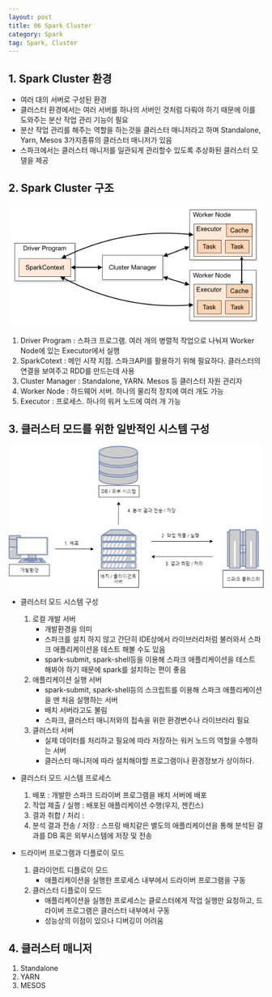 ```yaml
---
layout: post
title: 06 Spark Cluster
category: Spark
tag: Spark, Cluster
---
```

## 1. Spark Cluster 환경
- 여러 대의 서버로 구성된 환경
- 클러스터 환경에서는 여러 서버를 하나의 서버인 것처럼 다뤄야 하기 때문에 이를 도와주는 분산 작업 관리 기능이 필요
- 분산 작업 관리를 해주는 역할을 하는것을 클러스터 매니저라고 하며 Standalone, Yarn, Mesos 3가지종류의 클러스터 매니저가 있음
- 스파크에서는 클러스터 매니저를 일관되게 관리할수 있도록 추상화된 클러스터 모델을 제공

## 2. Spark Cluster 구조
![Alt text](/public/img/Spark/cluster_overview.png)
1. Driver Program : 스파크 프로그램. 여러 개의 병렬적 작업으로 나눠져 Worker Node에 있는 Executor에서 실행
2. SparkCotext : 메인 시작 지점. 스파크API를 활용하기 위해 필요하다. 클러스터의 연결을 보여주고 RDD를 만드는데 사용
3. Cluster Manager : Standalone, YARN. Mesos 등 클러스터 자원 관리자
4. Worker Node : 하드웨어 서버. 하나의 물리적 장치에 여러 개도 가능
5. Executor : 프로세스. 하나의 워커 노드에 여러 개 가능

## 3. 클러스터 모드를 위한 일반적인 시스템 구성
![Alt text](/public/img/Spark/ClusterSystem.png)
- 클러스터 모드 시스템 구성
    1. 로컬 개발 서버  
        - 개발환경을 의미
        - 스파크를 설치 하지 않고 간단히 IDE상에서 라이브러리처럼 불러와서 스파크 애플리케이션을 테스트 해볼 수도 있음
        - spark-submit, spark-shell등을 이용해 스파크 애플리케이션을 테스트 해봐야 하기 때문에 spark를 설치하는 편이 좋음
    2. 애플리케이션 실행 서버
        - spark-submit, spark-shell등의 스크립트를 이용해 스파크 애플리케이션을 맨 처음 실행하는 서버
        - 배치 서버라고도 불림
        - 스파크, 클러스터 매니저와의 접속을 위한 환경변수나 라이브러리 필요
    3. 클러스터 서버
        - 실제 데이터를 처리하고 필요에 따라 저장하는 워커 노드의 역할을 수행하는 서버
        - 클러스터 매니저에 따라 설치해야할 프로그램이나 환경정보가 상이하다.

- 클러스터 모드 시스템 프로세스
    1. 배포 :  개발한 스파크 드라이버 프로그램을 배치 서버에 배포
    2. 작업 제출 / 실행 : 배포된 애플리케이션 수행(우지, 젠킨스)  
    3. 결과 취합 / 처리 :
    4. 분석 결과 전송 / 저장 : 스프링 배치같은 별도의 애플리케이션을 통해 분석된 결과를 DB 혹은 외부시스템에 저장 및 전송

- 드라이버 프로그램과 디플로이 모드
    1. 클라이언트 디플로이 모드
        - 애플리케이션을 실행한 프로세스 내부에서 드라이버 프로그램을 구동
    2. 클러스터 디플로이 모드
        - 애플리케이션을 실행한 프로세스는 클로스터에게 작업 실행만 요청하고, 드라이버 프로그램은 클러스터 내부에서 구동
        - 성능상의 이점이 있으나 디버깅이 어려움

## 4. 클러스터 매니저
1. Standalone
2. YARN
3. MESOS
